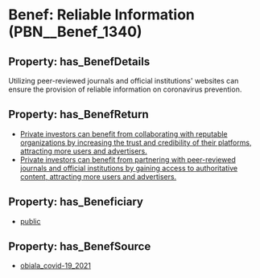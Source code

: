 # Benef: __Reliable Information__ (PBN__Benef_1340)

## Property: has_BenefDetails

Utilizing peer-reviewed journals and official institutions' websites can ensure the provision of reliable information on coronavirus prevention.

## Property: has_BenefReturn

* [Private investors can benefit from collaborating with reputable organizations by increasing the trust and credibility of their platforms, attracting more users and advertisers.](../BenefReturn/PBN__BenefReturn_1507)
* [Private investors can benefit from partnering with peer-reviewed journals and official institutions by gaining access to authoritative content, attracting more users and advertisers.](../BenefReturn/PBN__BenefReturn_1508)

## Property: has_Beneficiary

* [public](../Stakeholder/PBN__Stakeholder_52)

## Property: has_BenefSource

* [obiala_covid-19_2021](../Article/PBN__Article_283)

